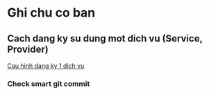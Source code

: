 # Ghi chu co ban

## Cach dang ky su dung mot dich vu (Service, Provider)

[Cau hinh dang ky 1 dich vu](https://angular.io/docs/ts/latest/guide/dependency-injection.html#!#configuring-the-injector)

### Check smart git commit
